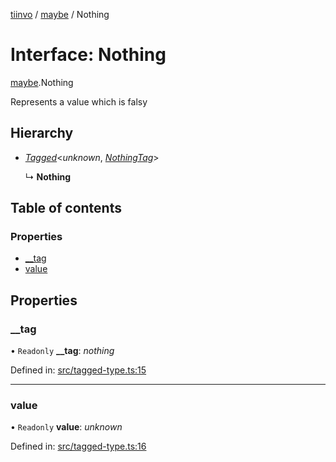 [tiinvo](../README.md) / [maybe](../modules/maybe.md) / Nothing

# Interface: Nothing

[maybe](../modules/maybe.md).Nothing

Represents a value which is falsy

## Hierarchy

* [*Tagged*](../README.md#tagged)<*unknown*, [*NothingTag*](../modules/maybe.md#nothingtag)\>

  ↳ **Nothing**

## Table of contents

### Properties

- [\_\_tag](maybe.nothing.md#__tag)
- [value](maybe.nothing.md#value)

## Properties

### \_\_tag

• `Readonly` **\_\_tag**: *nothing*

Defined in: [src/tagged-type.ts:15](https://github.com/OctoD/tiinvo/blob/5dcae37/src/tagged-type.ts#L15)

___

### value

• `Readonly` **value**: *unknown*

Defined in: [src/tagged-type.ts:16](https://github.com/OctoD/tiinvo/blob/5dcae37/src/tagged-type.ts#L16)
